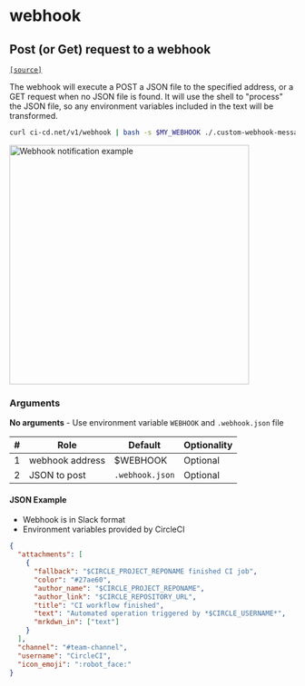 # webhook

## Post (or Get) request to a webhook
[`[source]`](https://github.com/omrilotan/ci-cd.net/blob/master/scripts/v1/webhook)

The webhook will execute a POST a JSON file to the specified address, or a GET request when no JSON file is found. It will use the shell to "process" the JSON file, so any environment variables included in the text will be transformed.

```sh
curl ci-cd.net/v1/webhook | bash -s $MY_WEBHOOK ./.custom-webhook-message.json
```

<img width="422" alt="Webhook notification example" src="https://user-images.githubusercontent.com/516342/37597214-66cdc4ec-2b87-11e8-94a9-0830dc222d1a.png">


### Arguments
**No arguments** - Use environment variable `WEBHOOK` and `.webhook.json` file

| # | Role | Default | Optionality
| --- | --- | --- | ---
| 1 | webhook address | $WEBHOOK | Optional
| 2 | JSON to post | `.webhook.json` | Optional


#### JSON Example
- Webhook is in Slack format
- Environment variables provided by CircleCI
```json
{
  "attachments": [
    {
      "fallback": "$CIRCLE_PROJECT_REPONAME finished CI job",
      "color": "#27ae60",
      "author_name": "$CIRCLE_PROJECT_REPONAME",
      "author_link": "$CIRCLE_REPOSITORY_URL",
      "title": "CI workflow finished",
      "text": "Automated operation triggered by *$CIRCLE_USERNAME*",
      "mrkdwn_in": ["text"]
    }
  ],
  "channel": "#team-channel",
  "username": "CircleCI",
  "icon_emoji": ":robot_face:"
}
```

